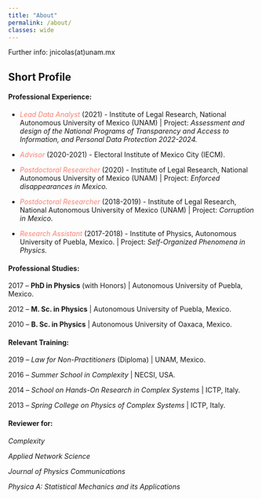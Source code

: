 ```yaml
---
title: "About"
permalink: /about/
classes: wide
---
```


Further info: jnicolas(at)unam.mx

## Short Profile

#### Professional Experience: 

* <span style="color:Salmon">_Lead Data Analyst_</span> (2021) - Institute of Legal Research, National Autonomous University of Mexico (UNAM) \| Project: _Assessment and design of the National Programs of Transparency and Access to Information, and Personal Data Protection 2022-2024._

* <span style="color:Salmon">_Advisor_</span> (2020-2021) - Electoral Institute of Mexico City (IECM).

* <span style="color:Salmon">_Postdoctoral Researcher_</span> (2020) - Institute of Legal Research, National Autonomous University of Mexico (UNAM) \| Project: _Enforced disappearances in Mexico._

* <span style="color:Salmon">_Postdoctoral Researcher_</span> (2018-2019) - Institute of Legal Research, National Autonomous University of Mexico (UNAM) \| Project: _Corruption in Mexico._

* <span style="color:Salmon">_Research Assistant_</span> (2017-2018) - Institute of Physics, Autonomous University of Puebla, Mexico. \| Project: _Self-Organized Phenomena in Physics._

#### Professional Studies:

2017 – **PhD in Physics** (with Honors) \| Autonomous University of Puebla, Mexico.

2012 – **M. Sc. in Physics** \| Autonomous University of Puebla, Mexico.

2010 – **B. Sc. in Physics** \| Autonomous University of Oaxaca, Mexico.

#### Relevant Training:

2019 – *Law for Non-Practitioners* (Diploma) \| UNAM, Mexico.

2016 – *Summer School in Complexity* \| NECSI, USA.

2014 – *School on Hands-On Research in Complex Systems* \| ICTP, Italy.

2013 – *Spring College on Physics of Complex Systems* \| ICTP, Italy.

#### Reviewer for:

_Complexity_

_Applied Network Science_

_Journal of Physics Communications_

_Physica A: Statistical Mechanics and its Applications_
